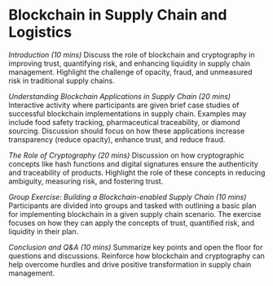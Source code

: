 # Blockchain in Supply Chain and Logistics

_Introduction (10 mins)_ Discuss the role of blockchain and cryptography in improving trust, quantifying risk, and enhancing liquidity in supply chain management. Highlight the challenge of opacity, fraud, and unmeasured risk in traditional supply chains.

_Understanding Blockchain Applications in Supply Chain (20 mins)_ Interactive activity where participants are given brief case studies of successful blockchain implementations in supply chain. Examples may include food safety tracking, pharmaceutical traceability, or diamond sourcing. Discussion should focus on how these applications increase transparency (reduce opacity), enhance trust, and reduce fraud.

_The Role of Cryptography (20 mins)_ Discussion on how cryptographic concepts like hash functions and digital signatures ensure the authenticity and traceability of products. Highlight the role of these concepts in reducing ambiguity, measuring risk, and fostering trust.

_Group Exercise: Building a Blockchain-enabled Supply Chain (10 mins)_ Participants are divided into groups and tasked with outlining a basic plan for implementing blockchain in a given supply chain scenario. The exercise focuses on how they can apply the concepts of trust, quantified risk, and liquidity in their plan.

_Conclusion and Q\&A (10 mins)_ Summarize key points and open the floor for questions and discussions. Reinforce how blockchain and cryptography can help overcome hurdles and drive positive transformation in supply chain management.
